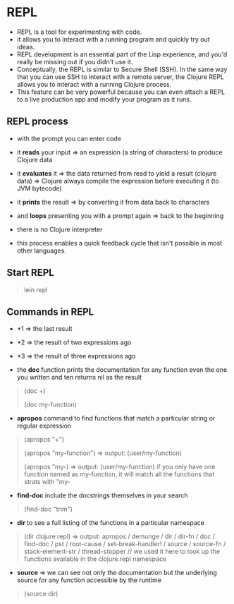 # REPL

- REPL is a tool for experimenting with code.
- it allows you to interact with a running program and quickly try out ideas.
- REPL development is an essential part of the Lisp experience, and you'd really be missing out if you didn't use it.
- Conceptually, the REPL is similar to Secure Shell (SSH). In the same way that you can use SSH to interact with a remote server, the Clojure REPL allows you to interact with a running Clojure process.
- This feature can be very powerful because you can even attach a REPL to a live production app and modify your program as it runs.
 


## REPL process
- with the prompt you can enter code
- it **reads** your input => an expression (a string of characters) to produce Clojure data 
- it **evaluates** it => the data returned from read to yield a result (clojure data) => Clojure always compile the expression before executing it (to JVM bytecode)
- it **prints** the result => by converting it from data back to characters
- and **loops** presenting you with a prompt again => back to the beginning 

- there is no Clojure interpreter
- this process enables a quick feedback cycle that isn't possible in most other languages.

## Start REPL
> lein repl

## Commands in REPL
- *1 => the last result 
- *2 => the result of two expressions ago 
- *3 => the result of three expressions ago 

- the **doc** function prints the documentation for any function even the one you written and ten returns nil as the result 
> (doc +)
>
> (doc my-function)

- **apropos** command to find functions that match a particular string or regular expression 
> (apropos "+")
>
> (apropos "my-function")       => output: (user/my-function)
> 
> (apropos "my-)        => output: (user/my-function) if you only have one function named as my-function, it will match all the functions that strats with "my-

- **find-doc** include the docstrings themselves in your search 
> (find-doc "trim")

- **dir** to see a full listing of the functions in a particular namespace 
> (dir clojure.repl)    => output: apropos / demunge / dir / dir-fn / doc / find-doc / pst / root-cause / set-break-handler! / source / source-fn / stack-element-str / thread-stopper   // we used it here to look up the functions available in the clojure.repl namespace 

- **source** => we can see not only the documentation but the underlying source for any function accessible by the runtime
> (source dir)
